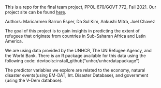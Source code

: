 
This is a repo for the final team project, PPOL 670/GOVT 772, Fall 2021. Our project site can be found [here](https://aamitra.github.io/final_project/). 

Authors: Maricarmen Barron Esper, Da Sul Kim, Ankushi Mitra, Joel Chavez

The goal of this project is to gain insights in predicting the extent of refugees that originate from countries in Sub-Saharan Africa and Latin America.

We are using data provided by the UNHCR, The UN Refugee Agency, and the World Bank. There is an R package available for this data using the following code:
devtools::install_github("unhcr/unhcrdatapackage")

The predictor variables we explore are related to the economy, natural disaster events(using EM-DAT, Int. Disaster Database), and government (using the V-Dem database).

